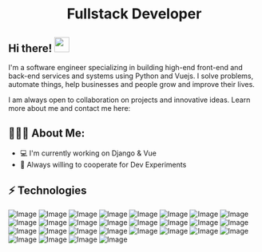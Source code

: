 <h1 align="center">Fullstack Developer</h1>

## Hi there! <img src="https://raw.githubusercontent.com/aemmadi/aemmadi/master/wave.gif" width="30px">

I'm a software engineer specializing in building high-end front-end and back-end services and systems using Python and Vuejs. I solve problems, automate things, help businesses and people grow and improve their lives.

I am always open to collaboration on projects and innovative ideas. Learn more about me and contact me here:

<!-- [![Instagram Badge](https://img.shields.io/badge/Instagram-E4405F?style=for-the-badge&logo=instagram&logoColor=white)
[![Telegram Badge](https://img.shields.io/badge/@ElmurodFayzullayev-2CA5E0?style=flat-square&logo=telegram&logoColor=white&link=https://t.me/ElmurodFayzullayev)](https://t.me/ElmurodFayzullayev) 
[![Discord]](https://img.shields.io/badge/Discord-5865F2?style=for-the-badge&logo=discord&logoColor=white)
[![Google meet]](https://img.shields.io/badge/Google%20Meet-00897B?style=for-the-badge&logo=google-meet&logoColor=white)
[![Website Badge](https://img.shields.io/badge/website-000000?style=for-the-badge&logo=About.me&logoColor=white) -->

  
<h2 align="left">👨🏻‍💻 About Me:</h2>

- :computer: I'm currently working on Django & Vue
- :rocket: Always willing to cooperate for Dev Experiments

## ⚡ Technologies
![Image](https://img.shields.io/badge/Python-FFD43B?style=for-the-badge&logo=python&logoColor=blue)
![Image](https://img.shields.io/badge/Django-092E20?style=for-the-badge&logo=django&logoColor=green)
![Image](https://img.shields.io/badge/Flask-000000?style=for-the-badge&logo=flask&logoColor=white)
![Image](https://img.shields.io/badge/django%20rest-ff1709?style=for-the-badge&logo=django&logoColor=white)
![Image](https://img.shields.io/badge/PostgreSQL-316192?style=for-the-badge&logo=postgresql&logoColor=white)
![Image](https://img.shields.io/badge/JavaScript-323330?style=for-the-badge&logo=javascript&logoColor=F7DF1E)
![Image](https://img.shields.io/badge/Vue.js-35495E?style=for-the-badge&logo=vuedotjs&logoColor=4FC08D)
![Image](https://img.shields.io/badge/Vuetify-1867C0?style=for-the-badge&logo=vuetify&logoColor=white)
![Image](https://img.shields.io/badge/nuxt.js-00C58E?style=for-the-badge&logo=nuxtdotjs&logoColor=white)
![Image](https://img.shields.io/badge/jQuery-0769AD?style=for-the-badge&logo=jquery&logoColor=white)
![Image](https://img.shields.io/badge/Tailwind_CSS-38B2AC?style=for-the-badge&logo=tailwind-css&logoColor=white)
![Image](https://img.shields.io/badge/Nginx-009639?style=for-the-badge&logo=nginx&logoColor=white)
![Image](https://img.shields.io/badge/Apache-D22128?style=for-the-badge&logo=Apache&logoColor=white)
![Image](https://img.shields.io/badge/Linux-FCC624?style=for-the-badge&logo=linux&logoColor=black)
![Image](https://img.shields.io/badge/Git-F05032?style=for-the-badge&logo=git&logoColor=white)
![Image](https://img.shields.io/badge/-HTML5-E34F26?style=for-the-badge&logo=html5&logoColor=white)
![Image](https://img.shields.io/badge/-CSS3-1572B6?style=for-the-badge&logo=css3)
![Image](https://img.shields.io/badge/-Bootstrap-563D7C?style=for-the-badge&logo=bootstrap)
![Image](https://img.shields.io/badge/Yarn-2C8EBB?style=for-the-badge&logo=yarn&logoColor=white)
![Image](https://img.shields.io/badge/Postman-FF6C37?style=for-the-badge&logo=Postman&logoColor=white)
![Image](https://img.shields.io/badge/Gulp-CF4647?style=for-the-badge&logo=gulp&logoColor=white)
![Image](https://img.shields.io/badge/Figma-F24E1E?style=for-the-badge&logo=figma&logoColor=white)
![Image](https://img.shields.io/badge/Gmail-D14836?style=for-the-badge&logo=gmail&logoColor=white)
![Image](https://img.shields.io/badge/Netlify-00C7B7?style=for-the-badge&logo=netlify&logoColor=white)
![Image](https://img.shields.io/badge/Google%20Sheets-34A853?style=for-the-badge&logo=google-sheets&logoColor=white)
![Image](https://img.shields.io/badge/Notion-000000?style=for-the-badge&logo=notion&logoColor=white)
![Image](https://img.shields.io/badge/Trello-0052CC?style=for-the-badge&logo=trello&logoColor=white)
![Image](https://img.shields.io/badge/Ubuntu-E95420?style=for-the-badge&logo=ubuntu&logoColor=white)

